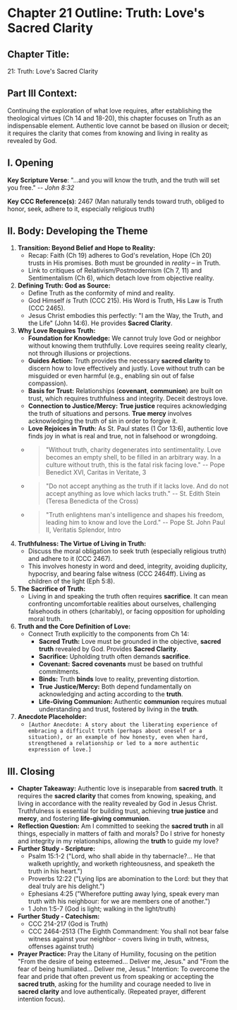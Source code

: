 # Chapter 21 Outline: Truth: Love's Sacred Clarity

## Chapter Title:
21: Truth: Love's Sacred Clarity

## Part III Context:
Continuing the exploration of what love requires, after establishing the theological virtues (Ch 14 and 18-20), this chapter focuses on Truth as an indispensable element. Authentic love cannot be based on illusion or deceit; it requires the clarity that comes from knowing and living in reality as revealed by God.

## I. Opening

**Key Scripture Verse**: "...and you will know the truth, and the truth will set you free." -- *John 8:32*

**Key CCC Reference(s)**: 2467 (Man naturally tends toward truth, obliged to honor, seek, adhere to it, especially religious truth)

## II. Body: Developing the Theme

1.  **Transition: Beyond Belief and Hope to Reality:**
    *   Recap: Faith (Ch 19) adheres to God's revelation, Hope (Ch 20) trusts in His promises. Both must be grounded in *reality* – in Truth.
    *   Link to critiques of Relativism/Postmodernism (Ch 7, 11) and Sentimentalism (Ch 6), which detach love from objective reality.
2.  **Defining Truth: God as Source:**
    *   Define Truth as the conformity of mind and reality.
    *   God Himself *is* Truth (CCC 215). His Word is Truth, His Law is Truth (CCC 2465).
    *   Jesus Christ embodies this perfectly: "I am the Way, the Truth, and the Life" (John 14:6). He provides **Sacred Clarity**.
3.  **Why Love Requires Truth:**
    *   **Foundation for Knowledge:** We cannot truly love God or neighbor without knowing them truthfully. Love requires seeing reality clearly, not through illusions or projections.
    *   **Guides Action:** Truth provides the necessary **sacred clarity** to discern how to love effectively and justly. Love without truth can be misguided or even harmful (e.g., enabling sin out of false compassion).
    *   **Basis for Trust:** Relationships (**covenant**, **communion**) are built on trust, which requires truthfulness and integrity. Deceit destroys love.
    *   **Connection to Justice/Mercy:** **True justice** requires acknowledging the truth of situations and persons. **True mercy** involves acknowledging the truth of sin in order to forgive it.
    *   **Love Rejoices in Truth:** As St. Paul states (1 Cor 13:6), authentic love finds joy in what is real and true, not in falsehood or wrongdoing.
    *   > "Without truth, charity degenerates into sentimentality. Love becomes an empty shell, to be filled in an arbitrary way. In a culture without truth, this is the fatal risk facing love." -- Pope Benedict XVI, Caritas in Veritate, 3
    *   > "Do not accept anything as the truth if it lacks love. And do not accept anything as love which lacks truth." -- St. Edith Stein (Teresa Benedicta of the Cross)
    *   > "Truth enlightens man's intelligence and shapes his freedom, leading him to know and love the Lord." -- Pope St. John Paul II, Veritatis Splendor, Intro
4.  **Truthfulness: The Virtue of Living in Truth:**
    *   Discuss the moral obligation to seek truth (especially religious truth) and adhere to it (CCC 2467).
    *   This involves honesty in word and deed, integrity, avoiding duplicity, hypocrisy, and bearing false witness (CCC 2464ff). Living as children of the light (Eph 5:8).
5.  **The Sacrifice of Truth:**
    *   Living in and speaking the truth often requires **sacrifice**. It can mean confronting uncomfortable realities about ourselves, challenging falsehoods in others (charitably), or facing opposition for upholding moral truth.
6.  **Truth and the Core Definition of Love:**
    *   Connect Truth explicitly to the components from Ch 14:
        *   **Sacred Truth:** Love must be grounded in the objective, **sacred truth** revealed by God. Provides **Sacred Clarity**.
        *   **Sacrifice:** Upholding truth often demands **sacrifice**.
        *   **Covenant:** **Sacred covenants** must be based on truthful commitments.
        *   **Binds:** Truth **binds** love to reality, preventing distortion.
        *   **True Justice/Mercy:** Both depend fundamentally on acknowledging and acting according to the **truth**.
        *   **Life-Giving Communion:** Authentic **communion** requires mutual understanding and trust, fostered by living in the **truth**.
7.  **Anecdote Placeholder:**
    *   `[Author Anecdote: A story about the liberating experience of embracing a difficult truth (perhaps about oneself or a situation), or an example of how honesty, even when hard, strengthened a relationship or led to a more authentic expression of love.]`

## III. Closing

*   **Chapter Takeaway:** Authentic love is inseparable from **sacred truth**. It requires the **sacred clarity** that comes from knowing, speaking, and living in accordance with the reality revealed by God in Jesus Christ. Truthfulness is essential for building trust, achieving **true justice** and **mercy**, and fostering **life-giving communion**.
*   **Reflection Question:** Am I committed to seeking the **sacred truth** in all things, especially in matters of faith and morals? Do I strive for honesty and integrity in my relationships, allowing the **truth** to guide my love?
*   **Further Study - Scripture:**
    *   Psalm 15:1-2 ("Lord, who shall abide in thy tabernacle?... He that walketh uprightly, and worketh righteousness, and speaketh the truth in his heart.")
    *   Proverbs 12:22 ("Lying lips are abomination to the Lord: but they that deal truly are his delight.")
    *   Ephesians 4:25 ("Wherefore putting away lying, speak every man truth with his neighbour: for we are members one of another.")
    *   1 John 1:5-7 (God is light; walking in the light/truth)
*   **Further Study - Catechism:**
    *   CCC 214-217 (God is Truth)
    *   CCC 2464-2513 (The Eighth Commandment: You shall not bear false witness against your neighbor - covers living in truth, witness, offenses against truth)
*   **Prayer Practice:** Pray the Litany of Humility, focusing on the petition "From the desire of being esteemed... Deliver me, Jesus." and "From the fear of being humiliated... Deliver me, Jesus." Intention: To overcome the fear and pride that often prevent us from speaking or accepting the **sacred truth**, asking for the humility and courage needed to live in **sacred clarity** and love authentically. (Repeated prayer, different intention focus).

